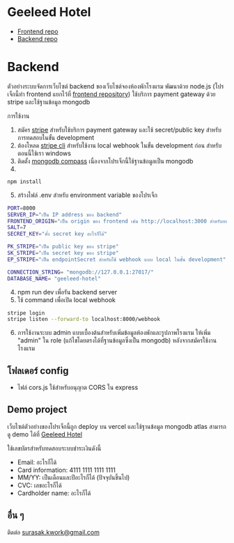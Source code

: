 # Geeleed Hotel

- [Frontend repo](https://github.com/Geeleed/geeleed-hotel)
- [Backend repo](https://github.com/Geeleed/geeleed-hotel-backend)

# Backend

ตัวอย่างระบบจัดการเว็บไซต์ backend ของเว็บไซต์จองห้องพักโรงแรม พัฒนาด้วย node.js (โปรเจ็กนี้ทำ frontend แยกไว้ที่ [frontend repository](https://github.com/Geeleed/geeleed-hotel)) ใช้บริการ payment gateway ด้วย stripe และใช้ฐานข้อมูล mongodb

การใช้งาน

1. สมัคร [stripe](https://dashboard.stripe.com/register) สำหรับใช้บริการ payment gateway และใช้ secret/public key สำหรับการทดสอบในขั้น development
2. ต้องโหลด [stripe cli](https://docs.stripe.com/stripe-cli) สำหรับใช้งาน local webhook ในขั้น development ก่อน สำหรับตอนนี้ใช้เรา windows
3. ติดตั้ง [mongodb compass](https://www.mongodb.com/try/download/shell) เนื่องจากโปรเจ็กนี้ใช้ฐานข้อมูลเป็น mongodb
4.

```bash
npm install
```

5. สร้างไฟล์ .env สำหรับ environment variable ของโปรเจ็ก

```bash
PORT=8000
SERVER_IP="เป็น IP address ของ backend"
FRONTEND_ORIGIN="เป็น origin ของ frontend เช่น http://localhost:3000 สำหรับอนุญาต cors"
SALT=7
SECRET_KEY="ตั้ง secret key อะไรก็ได้"

PK_STRIPE="เป็น public key ของ stripe"
SK_STRIPE="เป็น secret key ของ stripe"
EP_STRIPE="เป็น endpointSecret สำหรับใช้ webhook แบบ local ในขั้น development"

CONNECTION_STRING= "mongodb://127.0.0.1:27017/"
DATABASE_NAME= "geeleed-hotel"
```

4. npm run dev เพื่อรัน backend server
5. ใช้ command เพื่อเปิด local webhook

```bash
stripe login
stripe listen --forward-to localhost:8000/webhook
```

6. การใช้งานระบบ admin แบบเบื้องต้นสำหรับเพิ่มข้อมูลห้องพักและรูปภาพโรงแรม ให้เพิ่ม "admin" ใน role (แก้ไขโดยตรงได้ที่ฐานข้อมูลซึ่งเป็น mongodb) หลังจากสมัครใช้งานโรงแรม

## โฟลเดอร์ config

- ไฟล์ cors.js ใช้สำหรับอนุญาต CORS ใน express

## Demo project

เว็บไซต์ตัวอย่างของโปรเจ็กนี้ถูก deploy บน vercel และใช้ฐานข้อมูล mongodb atlas สามารถดู demo ได้ที่ [Geeleed Hotel](https://geeleed-hotel.vercel.app/)

ใช้เลขบัตรสำหรับทดสอบระบบชำระเงินดังนี้

- Email: อะไรก็ได้
- Card information: 4111 1111 1111 1111
- MM/YY: เป็นเดือนและปีอะไรก็ได้ (ปัจจุบันขึ้นไป)
- CVC: เลขอะไรก็ได้
- Cardholder name: อะไรก็ได้

## อื่น ๆ

ติดต่อ surasak.kwork@gmail.com
